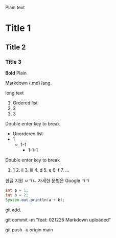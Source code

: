 Plain text

# Title 1
## Title 2
### Title 3

__Bold__ Plain

Markdown (.md) lang.

long
text

1. Ordered list
2. 2
3. 3

Double enter key to break

- Unordered list
- 1
  - 1-1
    - 1-1-1

Double enter key to break

1. 1
   2. ii
   3. iii
      4. d
         5. e
            6. f
            7. ...

한글 지원 ㅆㄱㄴ
자세한 문법은 Google ㄱㄱ

```java
int a = 1;
int b = 2;
System.out.println(a + b);
```

git add.

git commit -m "feat: 021225 Markdown uploaded"

git push -u origin main